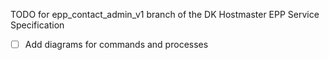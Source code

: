 TODO for epp_contact_admin_v1 branch of the DK Hostmaster EPP Service Specification

- [ ] Add diagrams for commands and processes
